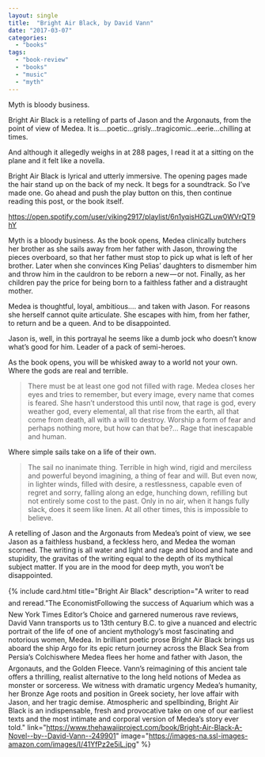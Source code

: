 ```yaml
---
layout: single
title:  "Bright Air Black, by David Vann"
date: "2017-03-07"
categories: 
  - "books"
tags: 
  - "book-review"
  - "books"
  - "music"
  - "myth"
---
```


Myth is bloody business.

Bright Air Black is a retelling of parts of Jason and the Argonauts, from the point of view of Medea. It is….poetic…grisly…tragicomic…eerie…chilling at times.

And although it allegedly weighs in at 288 pages, I read it at a sitting on the plane and it felt like a novella.

Bright Air Black is lyrical and utterly immersive. The opening pages made the hair stand up on the back of my neck. It begs for a soundtrack. So I’ve made one. Go ahead and push the play button on this, then continue reading this post, or the book itself.

https://open.spotify.com/user/viking2917/playlist/6n1yqisHGZLuw0WVrQT9hY

Myth is a bloody business. As the book opens, Medea clinically butchers her brother as she sails away from her father with Jason, throwing the pieces overboard, so that her father must stop to pick up what is left of her brother. Later when she convinces King Pelias’ daughters to dismember him and throw him in the cauldron to be reborn a new — or not. Finally, as her children pay the price for being born to a faithless father and a distraught mother.

Medea is thoughtful, loyal, ambitious…. and taken with Jason. For reasons she herself cannot quite articulate. She escapes with him, from her father, to return and be a queen. And to be disappointed.

Jason is, well, in this portrayal he seems like a dumb jock who doesn’t know what’s good for him. Leader of a pack of semi-heroes.

As the book opens, you will be whisked away to a world not your own. Where the gods are real and terrible.

> There must be at least one god not filled with rage. Medea closes her eyes and tries to remember, but every image, every name that comes is feared. She hasn’t understood this until now, that rage is god, every weather god, every elemental, all that rise from the earth, all that come from death, all with a will to destroy. Worship a form of fear and perhaps nothing more, but how can that be?… Rage that inescapable and human.

Where simple sails take on a life of their own.

> The sail no inanimate thing. Terrible in high wind, rigid and merciless and powerful beyond imagining, a thing of fear and will. But even now, in lighter winds, filled with desire, a restlessness, capable even of regret and sorry, falling along an edge, hunching down, refilling but not entirely some cost to the past. Only in no air, when it hangs fully slack, does it seem like linen. At all other times, this is impossible to believe.

A retelling of Jason and the Argonauts from Medea’s point of view, we see Jason as a faithless husband, a feckless hero, and Medea the woman scorned. The writing is all water and light and rage and blood and hate and stupidity, the gravitas of the writing equal to the depth of its mythical subject matter. If you are in the mood for deep myth, you won’t be disappointed.

{% include card.html
   title="Bright Air Black"
   description="A writer to read and reread.”The EconomistFollowing the success of Aquarium which was a New York Times Editor’s Choice and garnered numerous rave reviews, David Vann transports us to 13th century B.C. to give a nuanced and electric portrait of the life of one of ancient mythology’s most fascinating and notorious women, Medea. In brilliant poetic prose Bright Air Black brings us aboard the ship Argo for its epic return journey across the Black Sea from Persia’s Colchiswhere Medea flees her home and father with Jason, the Argonauts, and the Golden Fleece. Vann’s reimagining of this ancient tale offers a thrilling, realist alternative to the long held notions of Medea as monster or sorceress. We witness with dramatic urgency Medea’s humanity, her Bronze Age roots and position in Greek society, her love affair with Jason, and her tragic demise. Atmospheric and spellbinding, Bright Air Black is an indispensable, fresh and provocative take on one of our earliest texts and the most intimate and corporal version of Medea’s story ever told."
   link="https://www.thehawaiiproject.com/book/Bright-Air-Black-A-Novel--by--David-Vann--249901"
   image="https://images-na.ssl-images-amazon.com/images/I/41YfPz2e5iL.jpg"
%}

